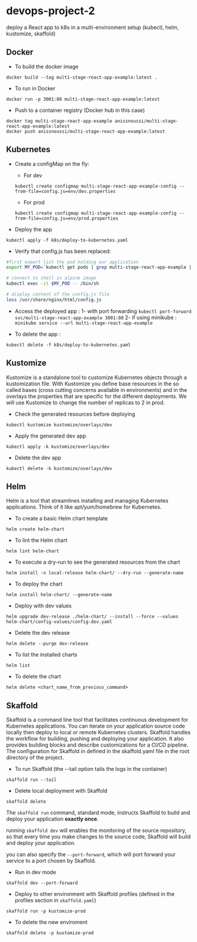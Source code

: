 # devops-project-2

deploy a React app to k8s in a multi-environment setup (kubectl, helm, kustomize, skaffold)

## Docker

- To build the docker image

```
docker build --tag multi-stage-react-app-example:latest .
```

- To run in Docker

```
docker run -p 3001:80 multi-stage-react-app-example:latest
```

- Push to a container registry (Docker hub in this case)

```
docker tag multi-stage-react-app-example anissnoussi/multi-stage-react-app-example:latest
docker push anissnoussi/multi-stage-react-app-example:latest

```

## Kubernetes

- Create a configMap on the fly:

  - For dev

  ```
  kubectl create configmap multi-stage-react-app-example-config --from-file=config.js=env/dev.properties
  ```

  - For prod

  ```
  kubectl create configmap multi-stage-react-app-example-config --from-file=config.js=env/prod.properties
  ```

- Deploy the app

```
kubectl apply -f k8s/deploy-to-kubernetes.yaml
```

- Verify that config.js has been replaced:

```bash
#first export list the pod holding our application
export MY_POD=`kubectl get pods | grep multi-stage-react-app-example | cut -f1 -d ' '`

# connect to shell in alpine image
kubectl exec -it $MY_POD -- /bin/sh

# display content of the config.js file
less /usr/share/nginx/html/config.js
```

- Access the deployed app :
  1- with port forwarding `kubectl port-forward svc/multi-stage-react-app-example 3001:80`
  2- if using minikube : `minikube service --url multi-stage-react-app-example`

- To delete the app :

```
kubectl delete -f k8s/deploy-to-kubernetes.yaml
```

## Kustomize

Kustomize is a standalone tool to customize Kubernetes objects through a kustomization file.
With Kustomize you define base resources in the so called bases (cross cutting concerns available in environments) and in the overlays the properties that are specific for the different deployments.
We will use Kustomize to change the number of replicas to 2 in prod.

- Check the generated resources before deploying

```
kubectl kustomize kustomize/overlays/dev
```

- Apply the generated dev app

```
kubectl apply -k kustomize/overlays/dev
```

- Delete the dev app

```
kubectl delete -k kustomize/overlays/dev
```

## Helm

Helm is a tool that streamlines installing and managing Kubernetes applications. Think of it like apt/yum/homebrew for Kubernetes.

- To create a basic Helm chart template

```
helm create helm-chart
```

- To lint the Helm chart

```
helm lint helm-chart
```

- To execute a dry-run to see the generated resources from the chart

```
helm install -n local-release helm-chart/ --dry-run --generate-name
```

- To deploy the chart

```
helm install helm-chart/ --generate-name
```

- Deploy with dev values

```
helm upgrade dev-release ./helm-chart/ --install --force --values helm-chart/config-values/config-dev.yaml
```

- Delete the dev release

```
helm delete --purge dev-release
```

- To list the installed charts

```
helm list
```

- To delete the chart

```
helm delete <chart_name_from_previous_command>
```

## Skaffold

Skaffold is a command line tool that facilitates continuous development for Kubernetes applications. You can iterate on your application source code locally then deploy to local or remote Kubernetes clusters. Skaffold handles the workflow for building, pushing and deploying your application. It also provides building blocks and describe customizations for a CI/CD pipeline.
The configuration for Skaffold in defined in the skaffold.yaml file in the root directory of the project.

- To run Skaffold (the --tail option tails the logs in the container)

```
skaffold run --tail
```

- Delete local deployment with Skaffold

```
skaffold delete
```

The `skaffold run` command, standard mode, instructs Skaffold to build and deploy your application **exactly once**.

running `skaffold dev` will enables the monitoring of the source repository, so that every time you make changes to the source code, Skaffold will build and deploy your application.

you can also specify the `--port-forward`, which will port forward your service to a port chosen by Skaffold.

- Run in dev mode

```
skaffold dev --port-forward
```

- Deploy to other environment with Skaffold profiles (defined in the profiles section in `skaffold.yaml`)

```
skaffold run -p kustomize-prod
```

- To delete the new enviroment

```
skaffold delete -p kustomize-prod
```

